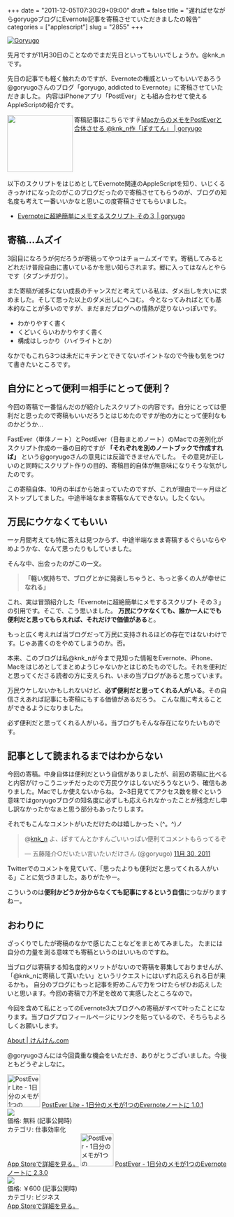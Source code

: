 +++
date = "2011-12-05T07:30:29+09:00"
draft = false
title = "遅ればせながらgoryugoブログにEvernote記事を寄稿させていただきましたの報告"
categories = ["applescript"]
slug = "2855"
+++

<a href="https://knk-n.com/images/2011/12/goryugo.jpg" title="Goryugo"><img src="https://knk-n.com/images/2011/12/goryugo.jpg" alt="Goryugo" title="goryugo.jpg" /></a>

先月ですが11月30日のことなのでまだ先日といってもいいでしょうか。@knk_nです。

先日の記事でも軽く触れたのですが、Evernoteの権威といってもいいであろう@goryugoさんのブログ「goryugo, addicted to Evernote」に寄稿させていただきました。
内容はiPhoneアプリ「PostEver」とも組み合わせて使えるAppleScriptの紹介です。

寄稿記事はこちらです☟<!--more--><table width="100%"><a href="http://goryugo.com/20111130/knk_n_evernote/" target="_blank"><img class="alignleft" align="left" border="0" src="http://capture.heartrails.com/150x130/shadow?http://goryugo.com/20111130/knk_n_evernote/" alt="" width="150" height="130" /></a><a href="http://goryugo.com/20111130/knk_n_evernote/" target="_blank">MacからのメモをPostEverと合体させる @knk_n作「ぽすてん」 | goryugo</a><a href="http://b.hatena.ne.jp/entry/http://goryugo.com/20111130/knk_n_evernote/" target="_blank"><img border="0" src="http://b.hatena.ne.jp/entry/image/http://goryugo.com/20111130/knk_n_evernote/" alt="" /></a></table>


以下のスクリプトをはじめとしてEvernote関連のAppleScriptを知り、いじくるきっかけになったのがこのブログだったので寄稿させてもらうのが、ブログの知名度も考えて一番いいかなと思いこの度寄稿させてもらいました。
<ul><li><a href="http://goryugo.com/20110323/todoevernote/" target="_blank">Evernoteに超絶簡単にメモするスクリプト その３ | goryugo</a><a href="http://b.hatena.ne.jp/entry/http://goryugo.com/20110323/todoevernote/" target="_blank"><img src="http://b.hatena.ne.jp/entry/image/http://goryugo.com/20110323/todoevernote/" alt="" /></a></li></ul>

<h2>寄稿…ムズイ</h2>
3回目になろうが何だろうが寄稿ってやつはチョームズイです。寄稿してみるとどれだけ普段自由に書いているかを思い知らされます。郷に入ってはなんとやらです（タブンチガウ）。

また寄稿が滅多にない成長のチャンスだと考えている私は、ダメ出しを大いに求めました。そして思った以上のダメ出しにヘコむ。
今となってみればとても基本的なことが多いのですが、まだまだブログへの情熱が足りないっぽいです。
<ul>
<li>わかりやすく書く</li>
<li>くどいくらいわかりやすく書く</li>
<li>構成はしっかり（ハイライトとか）</li>
</ul>
なかでもこれら3つは未だにキチンとできてないポイントなので今後も気をつけて書きたいところです。
<h2>自分にとって便利＝相手にとって便利？</h2>
今回の寄稿で一番悩んだのが紹介したスクリプトの内容です。自分にとっては便利だと思ったので寄稿もいいだろうとはじめたのですが他の方にとって便利なものかどうか…

FastEver（単体ノート）とPostEver（日毎まとめノート）のMacでの差別化がスクリプト作成の一番の目的ですが
<strong>「それぞれを別のノートブックで作成すれば」</strong>
という@goryugoさんの意見には反論できませんでした。
その意見が正しいのと同時にスクリプト作りの目的、寄稿目的自体が無意味になりそうな気がしたのです。

この寄稿自体、10月の半ばから始まっていたのですが、これが理由で一ヶ月ほどストップしてました。中途半端なまま寄稿なんてできない。したくない。

<h2>万民にウケなくてもいい</h2>
一ヶ月間考えても特に答えは見つからず、中途半端なまま寄稿するぐらいならやめようかな、なんて思ったりもしていました。

そんな中、出会ったのがこの一文。
<blockquote><strong>「軽い気持ちで、ブログとかに発表しちゃうと、もっと多くの人が幸せになれる」</strong></blockquote>
これ、実は冒頭紹介した「Evernoteに超絶簡単にメモするスクリプト その３」の引用です。そこで、こう思いました。
<strong>万民にウケなくても、誰か一人にでも便利だと思ってもらえれば、それだけで価値がある</strong>と。

もっと広く考えれば当ブログだって万民に支持されるほどの存在ではないわけです。じゃあ書くのをやめてしまうのか。否。

本来、このブログは私@knk_nが今まで見知った情報をEvernote、iPhone、Macをはじめとしてまとめようじゃないかとはじめたものでした。それを便利だと思ってくださる読者の方に支えられ、いまの当ブログがあると思っています。

万民ウケしないかもしれないけど、<strong>必ず便利だと思ってくれる人がいる</strong>。その自信さえあれば記事にも寄稿にもする価値があるだろう。
こんな風に考えることができるようになりました。

必ず便利だと思ってくれる人がいる。当ブログもそんな存在になりたいものです。
<h2>記事として読まれるまではわからない</h2>
今回の寄稿。中身自体は便利だという自信がありましたが、前回の寄稿に比べると内容がけっこうニッチだったので万民ウケはしないだろうなという、確信もありました。Macでしか使えないからね。
2~3日見ててアクセス数を稼ぐという意味ではgoryugoブログの知名度に必ずしも応えられなかったことが残念だし申し訳なかったかなぁと思う部分もあったりします。

それでもこんなコメントがいただけたのは嬉しかったヽ(^。^)ノ

<blockquote class="twitter-tweet" lang="ja"><p>@<a href="https://twitter.com/knk_n">knk_n</a> よ、ぽすてんとかすんごいいっぱい便利てコメントもらってるぞ</p>&mdash; 五藤隆介○だいたい言いたいだけさん (@goryugo) <a href="https://twitter.com/goryugo/status/141906131990740992" data-datetime="2011-11-30T15:47:13+00:00">11月 30, 2011</a></blockquote>

Twitterでのコメントを見ていて、「思ったよりも便利だと思ってくれる人がいる」ことに気づきました。ありがたやー。

こういうのは<strong>便利かどうか分からなくても記事にするという自信</strong>につながりますねー。

<h2>おわりに</h2>
ざっくりでしたが寄稿のなかで感じたことなどをまとめてみました。
たまには自分の力量を測る意味でも寄稿というのはいいものですね。

当ブログは寄稿する知名度的メリットがないので寄稿を募集しておりませんが、「@knk_nに寄稿して貰いたい」というリクエストにはいずれ応えられる日が来るかも。
自分のブログにもっと記事を貯めこんで力をつけたらぜひお応えしたいと思います。今回の寄稿で力不足を改めて実感したところなので。

今回を含めて私にとってのEvernote3大ブログへの寄稿がすべて叶ったことになります。当ブログプロフィールページにリンクを貼っているので、そちらもよろしくお願いします。

<a href="https://knk-n.com/about/" target="_blank">About | けんけん.com</a><a href="http://b.hatena.ne.jp/entry/https://knk-n.com/about/" target="_blank"><img src="http://b.hatena.ne.jp/entry/image/https://knk-n.com/about/" alt="" /></a>

@goryugoさんには今回貴重な機会をいただき、ありがとうございました。今後ともどうぞよしなに。

<a href="http://itunes.apple.com/jp/app//id475299083?mt=8&uo=4" target="new"><img class="appstorehelper_appicn" width="75" height="75" src="http://a3.mzstatic.com/us/r1000/077/Purple/d8/d3/aa/mzl.zgcfxszb.png" alt="PostEver Lite - 1日分のメモが1つのEvernoteノートに - Atech inc."></a>
<a href="http://itunes.apple.com/jp/app//id475299083?mt=8&uo=4" target="new">PostEver Lite - 1日分のメモが1つのEvernoteノートに 1.0.1</a><br>
<a href="http://itunes.apple.com/jp/app//id475299083?mt=8&uo=4" target="itunes_store"><img class="appstorehelper_icn" src="http://ax.phobos.apple.com.edgesuite.net/ja_jp/images/web/linkmaker/badge_appstore-sm.gif" ></a><br>
価格: 無料 (記事公開時)<br>
カテゴリ: 仕事効率化<br>
<a href="http://itunes.apple.com/jp/app//id475299083?mt=8&uo=4" target="new">App Storeで詳細を見る。</a>
<a href="http://itunes.apple.com/jp/app//id422023962?mt=8&uo=4" target="new"><img class="appstorehelper_appicn" width="75" height="75" src="http://a1.mzstatic.com/us/r1000/094/Purple/f0/4e/18/mzm.vyucfpva.png" alt="PostEver - 1日分のメモが1つのEvernoteノートに - Atech inc."></a>
<a href="http://itunes.apple.com/jp/app//id422023962?mt=8&uo=4" target="new">PostEver - 1日分のメモが1つのEvernoteノートに 2.3.0</a><br>
<a href="http://itunes.apple.com/jp/app//id422023962?mt=8&uo=4" target="itunes_store"><img class="appstorehelper_icn" src="http://ax.phobos.apple.com.edgesuite.net/ja_jp/images/web/linkmaker/badge_appstore-sm.gif" ></a><br>
価格: &#65509;600 (記事公開時)<br>
カテゴリ: ビジネス<br>
<a href="http://itunes.apple.com/jp/app//id422023962?mt=8&uo=4" target="new">App Storeで詳細を見る。</a>

